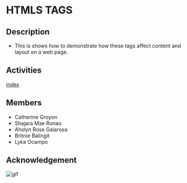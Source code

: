 # HTMLS TAGS

## Description
- This is shows how to demonstrate how these tags affect content and layout on a web page.
## Activities
[index](https://github.com/Britniebalingit/LaboratoryActivity1/blob/main/Activity1.html)
## Members
* Catherine Groyon
* Shajara Mae Ronao
* Ahslyn Rose Galarosa
* Britnie Balingit
* Lyka Ocampo
## Acknowledgement
![gif](https://gifdb.com/images/high/you-are-the-princess-animated-text-pink-tiara-rp4d1havt3s3uroi.webp)

